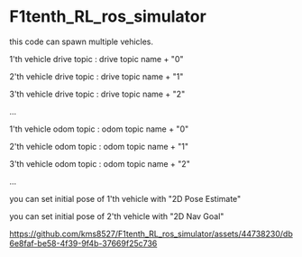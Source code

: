 # F1tenth_RL_ros_simulator

this code can spawn multiple vehicles.

1'th vehicle drive topic : drive topic name + "0"

2'th vehicle drive topic : drive topic name + "1"

3'th vehicle drive topic : drive topic name + "2"

...

1'th vehicle odom topic : odom topic name + "0"

2'th vehicle odom topic : odom topic name + "1"

3'th vehicle odom topic : odom topic name + "2"

...


you can set initial pose of 1'th vehicle with "2D Pose Estimate"

you can set initial pose of 2'th vehicle with "2D Nav Goal"



https://github.com/kms8527/F1tenth_RL_ros_simulator/assets/44738230/db6e8faf-be58-4f39-9f4b-37669f25c736

